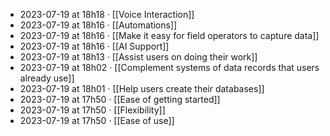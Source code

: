 - 2023-07-19 at 18h18 · [[Voice Interaction]]
- 2023-07-19 at 18h16 · [[Automations]]
- 2023-07-19 at 18h16 · [[Make it easy for field operators to capture data]]
- 2023-07-19 at 18h16 · [[AI Support]]
- 2023-07-19 at 18h13 · [[Assist users on doing their work]]
- 2023-07-19 at 18h02 · [[Complement systems of data records that users already use]]
- 2023-07-19 at 18h01 · [[Help users create their databases]]
- 2023-07-19 at 17h50 · [[Ease of getting started]]
- 2023-07-19 at 17h50 · [[Flexibility]]
- 2023-07-19 at 17h50 · [[Ease of use]]
